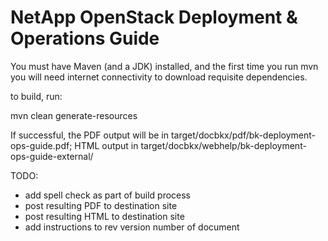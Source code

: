NetApp OpenStack Deployment & Operations Guide
===============================================
You must have Maven (and a JDK) installed, and the first time you run mvn you will need internet connectivity to download requisite dependencies. 

to build, run:

mvn clean generate-resources

If successful, the PDF output will be in target/docbkx/pdf/bk-deployment-ops-guide.pdf; HTML output in target/docbkx/webhelp/bk-deployment-ops-guide-external/

TODO:

- add spell check as part of build process
- post resulting PDF to destination site
- post resulting HTML to destination site
- add instructions to rev version number of document
